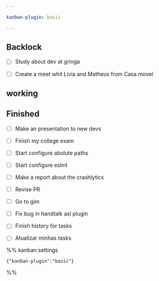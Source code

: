 ```yaml
---

kanban-plugin: basic

---
```


## Backlock

- [ ] Study about dev at gringa
- [ ] Create a meet whit Livia and Matheus from Casa movel


## working



## Finished

- [ ] Make an presentation to new devs
- [ ] Finish my college exam
- [ ] Start configure abolute paths
- [ ] Start configure eslint
- [ ] Make a report about the crashlytics
- [ ] Revise PR
- [ ] Go to gim
- [ ] Fix bug in handtalk asl plugin
- [ ] Finish history for tasks
- [ ] Atualizar minhas tasks




%% kanban:settings
```
{"kanban-plugin":"basic"}
```
%%